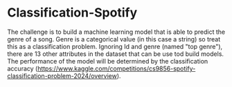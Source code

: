 # Classification-Spotify
The challenge is to build a machine learning model that is able to predict the genre of a song. Genre is a categorical value (in this case a string) so treat this as a classification problem. Ignoring Id and genre (named "top genre"), there are 13 other attributes in the dataset that can be use tod build models. The performance of the model will be determined by the classification accuracy (https://www.kaggle.com/competitions/cs9856-spotify-classification-problem-2024/overview).
